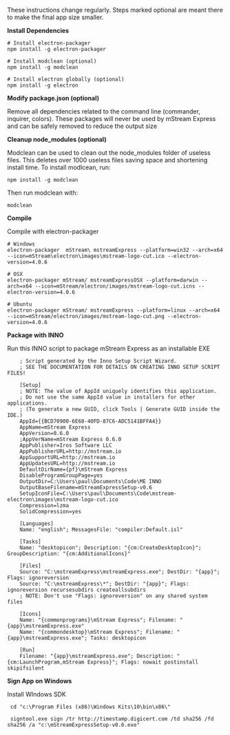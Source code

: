 These instructions change regularly.  Steps marked optional are meant there to make the final app size smaller.

**Install Dependencies**

```shell
# Install electron-packager
npm install -g electron-packager

# Install modclean (optional)
npm install -g modclean

# Install electron globally (optional)
npm install -g electron
```

**Modify package.json (optional)**

Remove all dependencies related to the command line (commander, inquirer, colors).  These packages will never be used by mStream Express and can be safely removed to reduce the output size

**Cleanup node_modules (optional)**

Modclean can be used to clean out the node_modules folder of useless files.  This deletes over 1000 useless files saving space and shortening install time.  To install modlcean, run:

```
npm install -g modclean
```

Then run modclean with:

```
modclean
```

**Compile**

Compile with electron-packager

```shell
# Windows
electron-packager  mStream\ mstreamExpress --platform=win32 --arch=x64 --icon=mStream\electron\images\mstream-logo-cut.ico --electron-version=4.0.6

# OSX
electron-packager mStream/ mstreamExpressOSX --platform=darwin --arch=x64 --icon=mStream/electron/images/mstream-logo-cut.icns --electron-version=4.0.6

# Ubuntu
electron-packager mStream/ mstreamExpress --platform=linux --arch=x64 --icon=mStream/electron/images/mstream-logo-cut.png --electron-version=4.0.6
```

**Package with INNO**

Run this INNO script to package mStream Express as an installable EXE

```
    ; Script generated by the Inno Setup Script Wizard.
    ; SEE THE DOCUMENTATION FOR DETAILS ON CREATING INNO SETUP SCRIPT FILES!

    [Setup]
    ; NOTE: The value of AppId uniquely identifies this application.
    ; Do not use the same AppId value in installers for other applications.
    ; (To generate a new GUID, click Tools | Generate GUID inside the IDE.)
    AppId={{BCD70900-6E68-40FD-87C6-ADC5141BFFA4}}
    AppName=mStream Express
    AppVersion=0.6.0
    ;AppVerName=mStream Express 0.6.0
    AppPublisher=Iros Software LLC
    AppPublisherURL=http://mstream.io
    AppSupportURL=http://mstream.io
    AppUpdatesURL=http://mstream.io
    DefaultDirName={pf}\mStream Express
    DisableProgramGroupPage=yes
    OutputDir=C:\Users\paul\Documents\Code\ME INNO
    OutputBaseFilename=mStreamExpressSetup-v0.6
    SetupIconFile=C:\Users\paul\Documents\Code\mstream-electron\images\mstream-logo-cut.ico
    Compression=lzma
    SolidCompression=yes

    [Languages]
    Name: "english"; MessagesFile: "compiler:Default.isl"

    [Tasks]
    Name: "desktopicon"; Description: "{cm:CreateDesktopIcon}"; GroupDescription: "{cm:AdditionalIcons}"

    [Files]
    Source: "C:\mstreamExpress\mstreamExpress.exe"; DestDir: "{app}"; Flags: ignoreversion
    Source: "C:\mstreamExpress\*"; DestDir: "{app}"; Flags: ignoreversion recursesubdirs createallsubdirs
    ; NOTE: Don't use "Flags: ignoreversion" on any shared system files

    [Icons]
    Name: "{commonprograms}\mStream Express"; Filename: "{app}\mstreamExpress.exe"
    Name: "{commondesktop}\mStream Express"; Filename: "{app}\mstreamExpress.exe"; Tasks: desktopicon

    [Run]
    Filename: "{app}\mstreamExpress.exe"; Description: "{cm:LaunchProgram,mStream Express}"; Flags: nowait postinstall skipifsilent
```

**Sign App on Windows**

Install WIndows SDK

```
 cd "c:\Program Files (x86)\Windows Kits\10\bin\x86\"

 signtool.exe sign /tr http://timestamp.digicert.com /td sha256 /fd sha256 /a "c:\mStreamExpressSetup-v0.6.exe"
 ```
 

